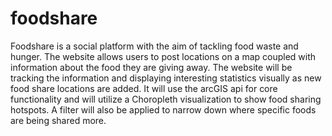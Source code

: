 # foodshare

Foodshare is a social platform with the aim of tackling food waste and hunger. The website allows users to post locations on a map coupled with information about the food they are giving away. The website will be tracking the information and displaying interesting statistics visually as new food share locations are added. It will use the arcGIS api for core functionality and will utilize a Choropleth visualization to show food sharing hotspots. A filter will also be applied to narrow down where specific foods are being shared more.

